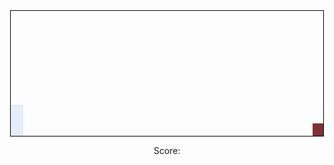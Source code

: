<html lang="en" onclick="jump()">
<head>
    <meta charset="UTF-8">
    <title>Jump Game</title>
    <link rel="stylesheet" href="style.css">
</head>
<body>
    <div class="game">
        <div id="character"></div>
        <div id="block"></div>
    </div>
    <p>Score: <span id="scoreSpan"></span></p>
</body>
<script src="script.js"></script>
</html>

<style>
*{
padding: 0;
margin: 0;
overflow-x: hidden;
}
.game{
    width: 500px;
    height: 200px;
    border: 1px solid black;
    margin: auto;
}
#character{
    width: 20px;
    height: 50px;
    background-color: #e4eefa;
    position:relative;
    top: 150px;
}
.animate{
    animation: jump 0.3s linear;
}
@keyframes jump{
    0%{top: 150px;}
    30%{top: 100px;}
    70%{top: 100px;}
    100%{top: 150px;}
}
#block{
    background-color: #7f3136;
    width: 20px;
    height: 20px;
    position: relative;
    top: 130px;
    left: 500px;
    animation: block 1s infinite linear;
}
@keyframes block{
    0%{left: 500px}
    100%{left: -20px}
}
p{
    text-align: center;
}
</style>

<script>
var character = document.getElementById("character");
var block = document.getElementById("block");
var counter=0;
function jump(){
    if(character.classList == "animate"){return}
    character.classList.add("animate");
    setTimeout(function(){
        character.classList.remove("animate");
    },300);
}
var checkDead = setInterval(function() {
    let characterTop = parseInt(window.getComputedStyle(character).getPropertyValue("top"));
    let blockLeft = parseInt(window.getComputedStyle(block).getPropertyValue("left"));
    if(blockLeft<20 && blockLeft>-20 && characterTop>=130){
        block.style.animation = "none";
        alert("Game Over. score: "+Math.floor(counter/100));
        counter=0;
        block.style.animation = "block 1s infinite linear";
    }else{
        counter++;
        document.getElementById("scoreSpan").innerHTML = Math.floor(counter/100);
    }
}, 10);
</script>